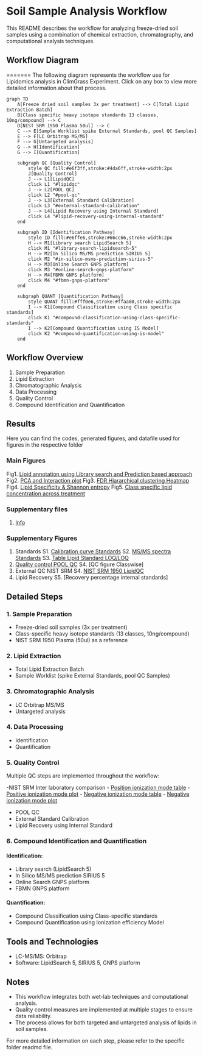 # Soil Sample Analysis Workflow

This README describes the workflow for analyzing freeze-dried soil samples using a combination of chemical extraction, chromatography, and computational analysis techniques.

## Workflow Diagram
=======
The following diagram represents the workflow use for Lipidomics analysis in ClimGrass Experiment. Click on any box to view more detailed information about that process.


```mermaid
graph TD
    A[Freeze dried soil samples 3x per treatment] --> C[Total Lipid Extraction Batch]
    B[Class specific heavy isotope standards 13 classes, 10ng/compound] --> C
    D[NIST SRM 1950 Plasma 50ul] --> C
    C --> E[Sample Worklist spike External Standards, pool QC Samples]
    E --> F[LC Orbitrap MS/MS]
    F --> G[Untargeted analysis]
    G --> H[Identification]
    G --> I[Quantification]

    subgraph QC [Quality Control]
        style QC fill:#e6f3ff,stroke:#4da6ff,stroke-width:2px
        J[Quality Control]
        J --> L1[LipidQC]
        click L1 "#lipidqc"
        J --> L2[POOL QC]
        click L2 "#pool-qc"
        J --> L3[External Standard Calibration]
        click L3 "#external-standard-calibration"
        J --> L4[Lipid Recovery using Internal Standard]
        click L4 "#lipid-recovery-using-internal-standard"
    end

    subgraph ID [Identification Pathway]
        style ID fill:#e6ffe6,stroke:#66cc66,stroke-width:2px
        H --> M1[Library search LipidSearch 5]
        click M1 "#library-search-lipidsearch-5"
        H --> M2[In Silico MS/MS prediction SIRIUS 5]
        click M2 "#in-silico-msms-prediction-sirius-5"
        H --> M3[Online Search GNPS platform]
        click M3 "#online-search-gnps-platform"
        H --> M4[FBMN GNPS platform]
        click M4 "#fbmn-gnps-platform"
    end

    subgraph QUANT [Quantification Pathway]
        style QUANT fill:#fff0e6,stroke:#ffaa80,stroke-width:2px
        I --> K1[Compound Classification using Class specific standards]
        click K1 "#compound-classification-using-class-specific-standards"
        I --> K2[Compound Quantification using IS Model]
        click K2 "#compound-quantification-using-is-model"
    end
```

## Workflow Overview

1. Sample Preparation
2. Lipid Extraction
3. Chromatographic Analysis
4. Data Processing
5. Quality Control
6. Compound Identification and Quantification


## Results
Here you can find the codes, generated figures, and datafile used for figures in the respective folder

### Main Figures
Fig1. [Lipid annotation using Library search and Prediction based approach](Results/Figure1/Figure1.ipynb)
Fig2. [PCA and Interaction plot](Results/Figure2/Figure2.ipynb)
Fig3. [FDR Hiararchical clustering Heatmap](Results/Figure3/Figure3.ipynb)
Fig4. [Lipid Specificity & Shannon entropy](Results/Figure4/Figure4.ipynb)
Fig5. [Class specific lipid concentration across treatment](Results/Figure5/figure5.ipynb)

### Supplementary files
1. [Info](supplementary/Table-S1.docx)

### Supplementary Figures

1. Standards
S1. [Calibration curve Standards](Results/Calibration-curves/Calibration-curve.ipynb)
S2. [MS/MS spectra Standards](Results/Validation-of-current-lipidomics-workflow/LipidStandards/mass-spec-standards.ipynb)
S3. [Table Lipid Standard LOQ/LOQ](supplementary/calibration_table.pdf)
2. [Quality control POOL QC](supplementary/QC_percentage_differences_plot_with_threshold_neg.pdf)
S4. [QC figure Classwise]
3. External QC NIST SRM
S4. [NIST SRM 1950 LipidQC](supplementary/Soil_lipidomcis_NISTSRM1950.png)
4. Lipid Recovery
S5. [Recovery percentage internal standards]

## Detailed Steps

### 1. Sample Preparation

- Freeze-dried soil samples (3x per treatment)
- Class-specific heavy isotope standards (13 classes, 10ng/compound)
- NIST SRM 1950 Plasma (50ul) as a reference

### 2. Lipid Extraction

- Total Lipid Extraction Batch
- Sample Worklist (spike External Standards, pool QC Samples)

### 3. Chromatographic Analysis

- LC Orbitrap MS/MS
- Untargeted analysis

### 4. Data Processing

- Identification
- Quantification

### 5. Quality Control

Multiple QC steps are implemented throughout the workflow:

-NIST SRM Inter laboratory comparison
    - [Position ionization mode table](supplementary/Soil_lipidomics_SRM1950.pdf) 
    - [Positive ionization mode plot](supplementary/Soil_lipidomcis_NISTSRM1950.png)
    - [Negative ionization mode table]()
    - [Negative ionization mode plot]()
- POOL QC 
- External Standard Calibration
- Lipid Recovery using Internal Standard

### 6. Compound Identification and Quantification

#### Identification:
- Library search (LipidSearch 5)
- In Silico MS/MS prediction SIRIUS 5
- Online Search GNPS platform
- FBMN GNPS platform

#### Quantification:
- Compound Classification using Class-specific standards
- Compound Quantification using Ionization efficiency Model

## Tools and Technologies

- LC-MS/MS: Orbitrap
- Software: LipidSearch 5, SIRIUS 5, GNPS platform

## Notes

- This workflow integrates both wet-lab techniques and computational analysis.
- Quality control measures are implemented at multiple stages to ensure data reliability.
- The process allows for both targeted and untargeted analysis of lipids in soil samples.

For more detailed information on each step, please refer to the specific folder readmd file.
